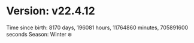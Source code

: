 # Version: v22.4.12
Time since birth: 8170 days, 196081 hours, 11764860 minutes, 705891600 seconds
Season: Winter ❄️
